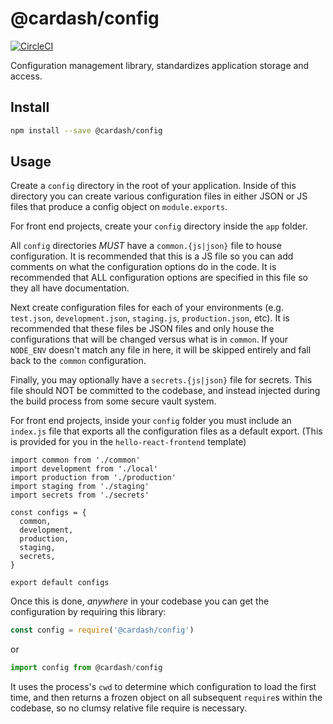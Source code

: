 # @cardash/config

[![CircleCI](https://circleci.com/gh/cardash/config.svg?style=svg&circle-token=08f5245c0844f58fdd8e431375b19305410264fa)](https://circleci.com/gh/cardash/config)

Configuration management library, standardizes application storage and access.

## Install

```sh
npm install --save @cardash/config
```

## Usage

Create a `config` directory in the root of your application. Inside of this directory you can create various configuration files in either JSON or JS files that produce a config object on `module.exports`.

For front end projects, create your `config` directory inside the `app` folder.

All `config` directories *MUST* have a `common.{js|json}` file to house configuration. It is recommended that this is a JS file so you can add comments on what the configuration options do in the code. It is recommended that ALL configuration options are specified in this file so they all have documentation.

Next create configuration files for each of your environments (e.g. `test.json`, `development.json`, `staging.js`, `production.json`, etc). It is recommended that these files be JSON files and only house the configurations that will be changed versus what is in `common`. If your `NODE_ENV` doesn't match any file in here, it will be skipped entirely and fall back to the `common` configuration.

Finally, you may optionally have a `secrets.{js|json}` file for secrets. This file should NOT be committed to the codebase, and instead injected during the build process from some secure vault system.

For front end projects, inside your `config` folder you must include an `index.js` file that exports all the configuration files as a default export. (This is provided for you in the `hello-react-frontend` template)

```
import common from './common'
import development from './local'
import production from './production'
import staging from './staging'
import secrets from './secrets'

const configs = {
  common,
  development,
  production,
  staging,
  secrets,
}

export default configs
```

Once this is done, *anywhere* in your codebase you can get the configuration by requiring this library:

```js
const config = require('@cardash/config')
```

or 

```js
import config from @cardash/config
```

It uses the process's `cwd` to determine which configuration to load the first time, and then returns a frozen object on all subsequent `require`s within the codebase, so no clumsy relative file require is necessary.
